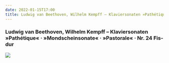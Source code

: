 ```yaml
---
date: 2022-01-15T17:00
title: Ludwig van Beethoven, Wilhelm Kempff – Klaviersonaten »Pathétique« · »Mondscheinsonate« · »Pastorale« · Nr. 24 Fis-dur
---
```

### Ludwig van Beethoven, Wilhelm Kempff – Klaviersonaten »Pathétique« · »Mondscheinsonate« · »Pastorale« · Nr. 24 Fis-dur
[![](https://img.discogs.com/cDwgB21ke7PHXOFTF-wJTozWzZ4=/fit-in/600x600/filters:strip_icc():format(jpeg):mode_rgb():quality(90)/discogs-images/R-2991490-1310748972.jpeg.jpg)][1] 

[1]: https://www.discogs.com/release/2991490

